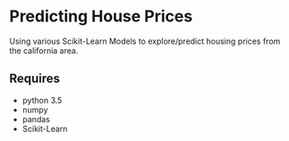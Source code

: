 # Predicting House Prices
Using various Scikit-Learn Models to explore/predict housing prices from the california area.  

## Requires
- python 3.5
- numpy
- pandas
- Scikit-Learn
